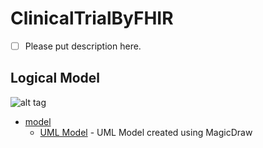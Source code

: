 ClinicalTrialByFHIR
==============

- [ ] Please put description here.

## Logical Model

![alt tag](https://github.com/BD2KOnFHIR/CancerTrialByFHIR/blob/master/docs/CRFModel_20200106.png)


* [model](model)
  * [UML Model](model) - UML Model created using MagicDraw